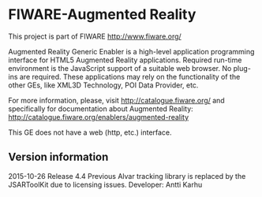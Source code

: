 FIWARE-Augmented Reality
========================

This project is part of FIWARE http://www.fiware.org/

Augmented Reality Generic Enabler is a high-level application programming 
interface for HTML5 Augmented Reality applications. Required run-time 
environment is the JavaScript support of a suitable web browser. No plug-ins 
are required. These applications may rely on the functionality of the other 
GEs, like XML3D Technology, POI Data Provider, etc. 

For more information, please, visit http://catalogue.fiware.org/ and
specifically for documentation about Augmented Reality: 
http://catalogue.fiware.org/enablers/augmented-reality

This GE does not have a web (http, etc.) interface.

Version information
-------------------
2015-10-26  Release 4.4
            Previous Alvar tracking library is replaced by the JSARToolKit due
            to licensing issues.
            Developer: Antti Karhu
